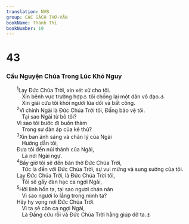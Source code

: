 ```yaml
---
translation: NVB
group: CÁC SÁCH THƠ-VĂN
bookName: Thánh Thi 
bookNumber: 19
---
```


<div class="title"><h1>43</h1><h3>Cầu Nguyện Chúa Trong Lúc Khó Nguy </h3></div>
<span class="verse thi_43_1">  <sup>1</sup>Lạy Đức Chúa Trời, xin xét xử cho tôi. <br/>   Xin bênh vực trường hợp<a data-toggle="tooltip" data-placement="bottom" title="Ctd: lý lẽ">⚓</a> tôi chống lại một dân vô đạo.<a data-toggle="tooltip" data-placement="bottom" title="Ctd: một nước, một dân không kính sợ Chúa">⚓</a><br/>   Xin giải cứu tôi khỏi người lừa dối và bất công. <br/></span>
<span class="verse thi_43_2">  <sup>2</sup>Vì chính Ngài là Đức Chúa Trời tôi, Đấng bảo vệ tôi. <br/>   Tại sao Ngài từ bỏ tôi? <br/>  Vì sao tôi bước đi buồn thảm <br/>   Trong sự đàn áp của kẻ thù? <br/></span>
<span class="verse thi_43_3">  <sup>3</sup>Xin ban ánh sáng và chân lý của Ngài <br/>   Hướng dẫn tôi, <br/>  Đưa tôi đến núi thánh của Ngài, <br/>   Là nơi Ngài ngự. <br/></span>
<span class="verse thi_43_4">  <sup>4</sup>Bấy giờ tôi sẽ đến bàn thờ Đức Chúa Trời, <br/>   Tức là đến với Đức Chúa Trời, sự vui mừng và sung sướng của tôi. <br/>  Lạy Đức Chúa Trời, là Đức Chúa Trời tôi, <br/>   Tôi sẽ gẩy đàn hạc ca ngợi Ngài, <br/></span>
<span class="verse thi_43_5">  <sup>5</sup>Hỡi linh hồn ta, tại sao ngươi chán nản <br/>   Vì sao ngươi lo lắng trong mình ta? <br/>  Hãy hy vọng nơi Đức Chúa Trời. <br/>   Vì ta sẽ còn ca ngợi Ngài, <br/>   Là Đấng cứu rỗi và Đức Chúa Trời hằng giúp đỡ ta.<a data-toggle="tooltip" data-placement="bottom" title="Nt: hành động cứu rỗi của mặt Ngài, Đức Chúa Trời tôi">⚓</a><br/></span>
